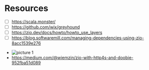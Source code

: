 # Resources
- [ ] https://scala.monster/
- [ ] https://github.com/wix/greyhound
- [ ] https://zio.dev/docs/howto/howto_use_layers
- [ ] https://blog.softwaremill.com/managing-dependencies-using-zio-8acc1539e276
- ![picture 1](../images/952d63a4330fb26d9724a2d021570596b981428331a75943e3ffc881085d7952.png)  
- https://medium.com/@wiemzin/zio-with-http4s-and-doobie-952fba51d089

